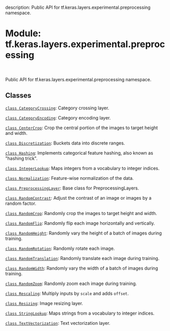 description: Public API for tf.keras.layers.experimental.preprocessing namespace.

<div itemscope itemtype="http://developers.google.com/ReferenceObject">
<meta itemprop="name" content="tf.keras.layers.experimental.preprocessing" />
<meta itemprop="path" content="Stable" />
</div>

# Module: tf.keras.layers.experimental.preprocessing

<!-- Insert buttons and diff -->

<table class="tfo-notebook-buttons tfo-api nocontent" align="left">

</table>



Public API for tf.keras.layers.experimental.preprocessing namespace.



## Classes

[`class CategoryCrossing`](../../../../tf/keras/layers/experimental/preprocessing/CategoryCrossing.md): Category crossing layer.

[`class CategoryEncoding`](../../../../tf/keras/layers/experimental/preprocessing/CategoryEncoding.md): Category encoding layer.

[`class CenterCrop`](../../../../tf/keras/layers/experimental/preprocessing/CenterCrop.md): Crop the central portion of the images to target height and width.

[`class Discretization`](../../../../tf/keras/layers/experimental/preprocessing/Discretization.md): Buckets data into discrete ranges.

[`class Hashing`](../../../../tf/keras/layers/experimental/preprocessing/Hashing.md): Implements categorical feature hashing, also known as "hashing trick".

[`class IntegerLookup`](../../../../tf/keras/layers/experimental/preprocessing/IntegerLookup.md): Maps integers from a vocabulary to integer indices.

[`class Normalization`](../../../../tf/keras/layers/experimental/preprocessing/Normalization.md): Feature-wise normalization of the data.

[`class PreprocessingLayer`](../../../../tf/keras/layers/experimental/preprocessing/PreprocessingLayer.md): Base class for PreprocessingLayers.

[`class RandomContrast`](../../../../tf/keras/layers/experimental/preprocessing/RandomContrast.md): Adjust the contrast of an image or images by a random factor.

[`class RandomCrop`](../../../../tf/keras/layers/experimental/preprocessing/RandomCrop.md): Randomly crop the images to target height and width.

[`class RandomFlip`](../../../../tf/keras/layers/experimental/preprocessing/RandomFlip.md): Randomly flip each image horizontally and vertically.

[`class RandomHeight`](../../../../tf/keras/layers/experimental/preprocessing/RandomHeight.md): Randomly vary the height of a batch of images during training.

[`class RandomRotation`](../../../../tf/keras/layers/experimental/preprocessing/RandomRotation.md): Randomly rotate each image.

[`class RandomTranslation`](../../../../tf/keras/layers/experimental/preprocessing/RandomTranslation.md): Randomly translate each image during training.

[`class RandomWidth`](../../../../tf/keras/layers/experimental/preprocessing/RandomWidth.md): Randomly vary the width of a batch of images during training.

[`class RandomZoom`](../../../../tf/keras/layers/experimental/preprocessing/RandomZoom.md): Randomly zoom each image during training.

[`class Rescaling`](../../../../tf/keras/layers/experimental/preprocessing/Rescaling.md): Multiply inputs by `scale` and adds `offset`.

[`class Resizing`](../../../../tf/keras/layers/experimental/preprocessing/Resizing.md): Image resizing layer.

[`class StringLookup`](../../../../tf/keras/layers/experimental/preprocessing/StringLookup.md): Maps strings from a vocabulary to integer indices.

[`class TextVectorization`](../../../../tf/keras/layers/experimental/preprocessing/TextVectorization.md): Text vectorization layer.

